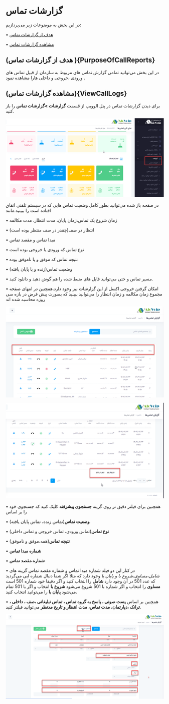 # گزارشات تماس

در این بخش به موضوعات زیر می‌پردازیم:

•	[هدف از گزارشات تماس ](PurposeOfCallReports)

•	[مشاهده گزارشات تماس](ViewCallLogs)

## (هدف از گزارشات تماس ){PurposeOfCallReports}

در این بخش می‌توانید  تمامی گزارش تماس های مربوط به سازمان از قبیل تماس های ورودی ،خروجی و داخلی هارا مشاهده نمود .

## (مشاهده گزارشات تماس){ViewCallLogs}

برای دیدن گزارشات تماس در پنل الوویپ از قسمت **گزارشات >گزارشات تماس** را باز کنید.

![باز کردن بخش گزارش تماس ](./Image/route-1.png) 

در صفحه باز شده می‌توانید بطور کامل وضعیت تماس هایی که در سیستم تلفنی اتفاق افتاده است را ببینید.مانند 

•	زمان شروع یک تماس،زمان پایان، مدت انتظار، مدت مکالمه

•	انتظار در صف(چقدر در صف منتظر بوده است)

•	مبدا تماس و مقصد تماس

•	نوع تماس که ورودی یا خروجی بوده است

•	نتیجه تماس که موفق و یا ناموفق بوده

•	وضعیت تماس(زنده و یا پایان یافته)

•	مسیر تماس و حتی  می‌توانید فایل های ضبط شده را هم گوش دهید و دانلود کنید.

•	امکان گرفتن خروجی اکسل از این گزارشات نیز وجود دارد.همچنین در انتهای صفحه مجموع زمان مکالمه و زمان انتظار را می‌توانید ببینید که بصورت پیش فرض در بازه سی روزه محاسبه شده اند


![باز کردن بخش گزارش تماس ](./Image/route-2.png) 


![باز کردن بخش گزارش تماس ](./Image/route-3.png) 

•	همچنین برای فیلتر دقیق تر روی گزینه **جستجوی پیشرفته** کلیک کنید که جستجوی خود را بر اساس 

•	**وضعیت تماس**(تماس زنده، تماس پایان یافته)

•	 **نوع تماس**(تماس ورودی، تماس خروجی و تماس داخلی) 

•	 **نتیجه تماس**(همه،موفق و ناموفق)

•	 **شماره مبدا تماس** 

•	**شماره مقصد تماس** 

•	در کنار این دو فیلد شماره مبدا تماس و شماره مقصد تماس گزینه های *شامل،مساوی،شروع با و پایان با* وجود دارد که مثلا اگر شما دنبال شماره ایی می‌گردید که عدد 501 در آن وجود دارد **شامل** را انتخاب کنید و اگر دقیقا خود شماره 501 است **مساوی** را انتخاب و اگر شماره با 501 شروع می‌شود **شروع با** انتخاب و اگر با 501 تمام می‌شود **پایان با** را  می‌توانید انتخاب کنید.

•	همچنین بر اساس **پست صوتی ، پاسخ به گروه تماس ، تماس تبلیغاتی ،صف ، داخلی ، ترانک ،دپارتمان، مدت تماس، مدت انتظار و تاریخ مدنظر** می‌توانید  فیلتر کنید.

![باز کردن بخش گزارش تماس ](./Image/route4.png) 
